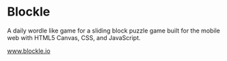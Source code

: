 # Blockle
A daily wordle like game for a sliding block puzzle game built for the mobile web with HTML5 Canvas, CSS, and JavaScript.

www.blockle.io
